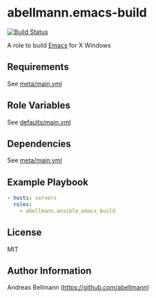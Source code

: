 abellmann.emacs-build
=========
[![Build Status](https://travis-ci.org/abellmann/ansible-emacs-build.svg?branch=master)](https://travis-ci.org/abellmann/ansible-emacs-build)

A role to build [Emacs](https://www.gnu.org/software/emacs/) for X Windows

Requirements
------------

See [meta/main.yml](meta/main.yml)

Role Variables
--------------

See [defaults/main.yml](defaults/main.yml)

Dependencies
------------

See [meta/main.yml](meta/main.yml)

Example Playbook
----------------

```yml
- hosts: servers
  roles:
    - abellmann.ansible_emacs_build
```

License
-------

MIT

Author Information
------------------

Andreas Bellmann (https://github.com/abellmann)

